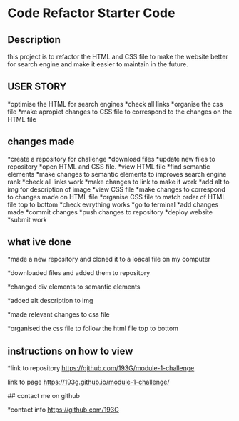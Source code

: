 # Code Refactor Starter Code

## Description

this project is to refactor the HTML and CSS file to make the website better for search engine and make it easier to maintain in the future.



## USER STORY

*optimise the HTML for search engines
*check all links
*organise the css file
*make apropiet changes to CSS file to correspond to the changes on the HTML file

## changes made 

*create a repository for challenge
*download files
*update new files to repository 
*open HTML and CSS file.
*view HTML file
*find semantic elements
*make changes to semantic elements to improves search engine rank
*check all links work
*make changes to link to make it work
*add alt to img for description of image
*view CSS file
*make changes to correspond to changes made on HTML file
*organise CSS file to match order of HTML file top to bottom
*check evrything works
*go to terminal
*add changes made
*commit changes
*push changes to repository
*deploy website
*submit work


## what ive done 

*made a new repository and cloned it to a loacal file on my computer

*downloaded files and added them to repository

*changed div elements to semantic elements

*added alt description to img

*made relevant changes to css file 

*organised the css file to follow the html file top to bottom

## instructions on how to view 

*link to repository
https://github.com/193G/module-1-challenge

link to page 
https://193g.github.io/module-1-challenge/

## contact me on github  

*contact info 
https://github.com/193G


